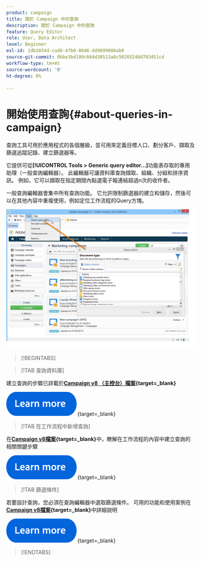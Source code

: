 ```yaml
---
product: campaign
title: 關於 Campaign 中的查詢
description: 關於 Campaign 中的查詢
feature: Query Editor
role: User, Data Architect
level: Beginner
exl-id: 2db1034d-cad6-4fb0-8646-dd9099080ab0
source-git-commit: 0bbe3bd199c664d30513a0c50203248d703451cd
workflow-type: tm+mt
source-wordcount: '0'
ht-degree: 0%

---
```


# 開始使用查詢{#about-queries-in-campaign}

查詢工具可用於應用程式的各個層級，並可用來定義目標人口、劃分客戶、擷取及篩選追蹤記錄、建立篩選器等。

它提供可從&#x200B;**[!UICONTROL Tools > Generic query editor...]**&#x200B;功能表存取的專用助理（一般查詢編輯器）。 此編輯器可讓資料庫查詢擷取、組織、分組和排序資訊。 例如，它可以擷取在指定期間內點選電子報連結超過n次的收件者。

一般查詢編輯器會集中所有查詢功能。 它允許限制篩選器的建立和儲存，然後可以在其他內容中重複使用，例如定位工作流程的Query方塊。

![存取查詢編輯器並選取資料表](assets/query_editor_nveau_21.png)


>[!BEGINTABS]

>[!TAB 查詢資料庫]

建立查詢的步驟已詳載於&#x200B;**[Campaign v8 （主控台）檔案](https://experienceleague.adobe.com/en/docs/campaign/campaign-v8/data/query/query-editor){target=_blank}**


[![影像](../../assets/do-not-localize/learn-more-button.svg)](https://experienceleague.adobe.com/en/docs/campaign/campaign-v8/data/query/query-editor){target=_blank}


>[!TAB 在工作流程中新增查詢]

在&#x200B;**[Campaign v8檔案](https://experienceleague.adobe.com/en/docs/campaign/automation/workflows/wf-activities/targeting-activities/query){target=_blank}**&#x200B;中，瞭解在工作流程的內容中建立查詢的相關關鍵步驟

[![影像](../../assets/do-not-localize/learn-more-button.svg)](https://experienceleague.adobe.com/en/docs/campaign/automation/workflows/wf-activities/targeting-activities/query){target=_blank}

>[!TAB 篩選條件]

若要設計查詢，您必須在查詢編輯器中選取篩選條件。 可用的功能和使用案例在&#x200B;**[Campaign v8檔案](https://experienceleague.adobe.com/en/docs/campaign/campaign-v8/data/query/filter-conditions){target=_blank}**&#x200B;中詳細說明

[![影像](../../assets/do-not-localize/learn-more-button.svg)](https://experienceleague.adobe.com/en/docs/campaign/campaign-v8/data/query/filter-conditions){target=_blank}

>[!ENDTABS]

